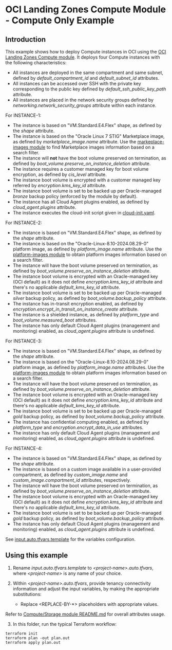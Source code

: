# OCI Landing Zones Compute Module - Compute Only Example

## Introduction

This example shows how to deploy Compute instances in OCI using the [OCI Landing Zones Compute module](../../README.md). It deploys four Compute instances with the following characteristics:
- All instances are deployed in the same compartment and same subnet, defined by *default_compartment_id* and *default_subnet_id* attributes.
- All instances can be accessed over SSH with the private key corresponding to the public key defined by *default_ssh_public_key_path* attribute.
- All instances are placed in the network security groups defined by *networking.network_security_groups* attribute within each instance.

For INSTANCE-1:
- The instance is based on "VM.Standard.E4.Flex" shape, as defined by the *shape* attribute.
- The instance is based on the "Oracle Linux 7 STIG" Marketplace image, as defined by *marketplace_image.name* attribute. Use the [markeplace-images module](../../../marketplace-images/) to find Marketplace images information based on a search filter.
- The instance will **not** have the boot volume preserved on termination, as defined by *boot_volume.preserve_on_instance_deletion* attribute.
- The instance requires a customer managed key for boot volume encryption, as defined by *cis_level* attribute.
- The instance boot volume is encrypted with a customer managed key referred by *encryption.kms_key_id* attribute.
- The instance boot volume is set to be backed up per Oracle-managed *bronze* backup policy (enforced by the module by default).
- The instance has all Cloud Agent plugins enabled, as defined by *cloud_agent.plugins* attribute.
- The instance executes the cloud-init script given in [cloud-init.yaml](./cloud-init.yaml).

For INSTANCE-2:
- The instance is based on "VM.Standard.E4.Flex" shape, as defined by the *shape* attribute.
- The instance is based on the "Oracle-Linux-8.10-2024.08.29-0" platform image, as defined by *platform_image.name* attribute. Use the [platform-images module](../../../platform-images/) to obtain platform images information based on a search filter.
- The instance will have the boot volume preserved on termination, as defined by *boot_volume.preserve_on_instance_deletion* attribute.
- The instance boot volume is encrypted with an Oracle-managed key (OCI default) as it does not define *encryption.kms_key_id* attribute and there's no applicable *default_kms_key_id* attribute.
- The instance boot volume is set to be backed up per Oracle-managed *silver* backup policy, as defined by *boot_volume.backup_policy* attribute.
- The instance has in-transit encryption enabled, as defined by *encryption.encrypt_in_transit_on_instance_create* attribute.
- The instance is a shielded instance, as defined by *platform_type* and *boot_volume.measured_boot* attributes.
- The instance has only default Cloud Agent plugins (management and monitoring) enabled, as *cloud_agent.plugins* attribute is undefined.

For INSTANCE-3:
- The instance is based on "VM.Standard.E4.Flex" shape, as defined by the *shape* attribute.
- The instance is based on the "Oracle-Linux-8.10-2024.08.29-0" platform image, as defined by *platform_image.name* attributes. Use the [platform-images module](../../../platform-images/) to obtain platform images information based on a search filter.
- The instance will have the boot volume preserved on termination, as defined by *boot_volume.preserve_on_instance_deletion* attribute.
- The instance boot volume is encrypted with an Oracle-managed key (OCI default) as it does not define *encryption.kms_key_id* attribute and there's no applicable *default_kms_key_id* attribute.
- The instance boot volume is set to be backed up per Oracle-managed *gold* backup policy, as defined by *boot_volume.backup_policy* attribute.
- The instance has confidential computing enabled, as defined by *platform_type* and *encryption.encrypt_data_in_use* attributes.
- The instance has only default Cloud Agent plugins (management and monitoring) enabled, as *cloud_agent.plugins* attribute is undefined.

For INSTANCE-4:
- The instance is based on "VM.Standard.E4.Flex" shape, as defined by the *shape* attribute.
- The instance is based on a custom image available in a user-provided compartment, as defined by *custom_image.name* and *custom_image.compartment_id* attributes, respectively.
- The instance will have the boot volume preserved on termination, as defined by *boot_volume.preserve_on_instance_deletion* attribute.
- The instance boot volume is encrypted with an Oracle-managed key (OCI default) as it does not define *encryption.kms_key_id* attribute and there's no applicable *default_kms_key_id* attribute.
- The instance boot volume is set to be backed up per Oracle-managed *gold* backup policy, as defined by *boot_volume.backup_policy* attribute.
- The instance has only default Cloud Agent plugins (management and monitoring) enabled, as *cloud_agent.plugins* attribute is undefined.

See [input.auto.tfvars.template](./input.auto.tfvars.template) for the variables configuration.

## Using this example
1. Rename *input.auto.tfvars.template* to *\<project-name\>.auto.tfvars*, where *\<project-name\>* is any name of your choice.

2. Within *\<project-name\>.auto.tfvars*, provide tenancy connectivity information and adjust the input variables, by making the appropriate substitutions:
   - Replace \<REPLACE-BY-\*\> placeholders with appropriate values. 
   
Refer to [Compute/Storage module README.md](../../README.md) for overall attributes usage.

3. In this folder, run the typical Terraform workflow:
```
terraform init
terraform plan -out plan.out
terraform apply plan.out
```